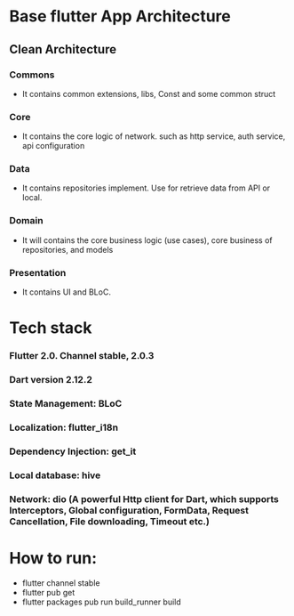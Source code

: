 # Base flutter App Architecture
## Clean Architecture

### Commons
- It contains common extensions, libs, Const and some common struct
### Core
- It contains the core logic of network. such as http service, auth service, api configuration
### Data
- It contains repositories implement. Use for retrieve data from API or local.
### Domain
- It will contains the core business logic (use cases), core business of repositories, and models
### Presentation
- It contains UI and BLoC.

# Tech stack

### Flutter 2.0. Channel stable, 2.0.3
### Dart version 2.12.2


### State Management: BLoC
### Localization: flutter_i18n
### Dependency Injection: get_it
### Local database: hive
### Network: dio (A powerful Http client for Dart, which supports Interceptors, Global configuration, FormData, Request Cancellation, File downloading, Timeout etc.)

# How to run:
- flutter channel stable
- flutter pub get
- flutter packages pub run build_runner build
